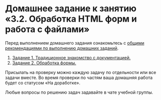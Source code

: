 # Домашнее задание к занятию «3.2. Обработка HTML форм и работа с файлами»

Перед выполнением домашнего задания ознакомьтесь с [общими рекомендациями по выполнению домашних заданий](../homework.md).

1. [Задание 1. Традиционное знакомство с документацией.](./exercise-01.md)
1. [Задание 2. Обработка формы.](./exercise-02.md)

Присылать на проверку можно каждую задачу по отдельности или все задачи вместе. 
Во время проверки по частям ваша домашняя работа будет со статусом «На доработке».

Любые вопросы по решению задач задавайте в чате учебной группы.
